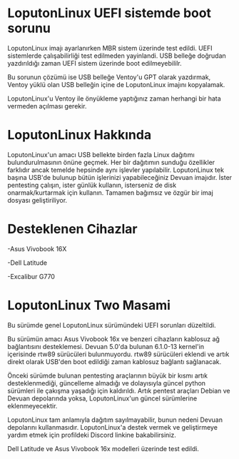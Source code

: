 # LoputonLinux UEFI sistemde boot sorunu
LoputonLinux imajı ayarlanırken MBR sistem üzerinde test edildi. UEFI sistemlerde çalışabilirliği test edilmeden yayinlandi. USB belleğe doğrudan yazdırıldığı zaman UEFI sistem üzerinde boot edilmeyebililr.

Bu sorunun çözümü ise USB belleğe Ventoy'u GPT olarak yazdırmak, Ventoy yüklü olan USB belleğin içine de LoputonLinux imajını kopyalamak.

LoputonLinux'u Ventoy ile önyükleme yaptığınız zaman herhangi bir hata vermeden açılması gerekir.

# LoputonLinux Hakkında
LoputonLinux'un amacı USB bellekte birden fazla Linux dağıtımı bulundurulmasının önüne geçmek. Her bir dağıtımın sunduğu özellikler farklıdır ancak temelde hepsinde aynı işlevler yapılabilir. LoputonLinux tek başına USB'de bulunup bütün işlerinizi yapabileceğiniz Devuan imajıdır. İster pentesting çalışın, ister günlük kullanın, isterseniz de disk onarmak/kurtarmak için kullanın. Tamamen bağımsız ve özgür bir imaj dosyası geliştiriliyor.

# Desteklenen Cihazlar
-Asus Vivobook 16X

-Dell Latitude

-Excalibur G770

# LoputonLinux Two Masami

Bu sürümde genel LoputonLinux sürümündeki UEFI sorunları düzeltildi.

Bu sürümün amacı Asus Vivobook 16x ve benzeri cihazların kablosuz ağ bağlantısını desteklemesi. Devuan 5.0'da bulunan 6.1.0-13 kernel'in içerisinde rtw89 sürücüleri bulunmuyordu. rtw89 sürücüleri eklendi ve artık direkt olarak USB'den boot edildiği zaman kablosuz bağlantı sağlanacak.

Önceki sürümde bulunan pentesting araçlarının büyük bir kısmı artık desteklenmediği, güncelleme almadığı ve dolayısıyla güncel python sürümleri ile çakışma yaşadığı için kaldırıldı. Artık pentest araçları Debian ve Devuan depolarında yoksa, LoputonLinux'un güncel sürümlerine eklenmeyecektir.

LoputonLinux tam anlamıyla dağıtım sayılmayabilir, bunun nedeni Devuan depolarını kullanmasıdır. LoputonLinux'a destek vermek ve geliştirmeye yardım etmek için profildeki Discord linkine bakabilirsiniz.

Dell Latitude ve Asus Vivobook 16x modelleri üzerinde test edildi.
